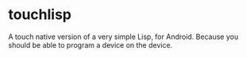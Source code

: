 touchlisp
=========

A touch native version of a very simple Lisp, for Android. Because you should be able to program a device on the device.